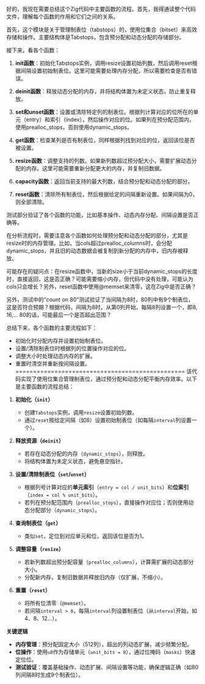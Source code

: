 好的，我现在需要总结这个Zig代码中主要函数的流程。首先，我得通读整个代码文件，理解每个函数的作用和它们之间的关系。

首先，这个模块是关于管理制表位（tabstops）的，使用位集合（bitset）来高效存储和操作。主要结构体是Tabstops，包含预分配和动态分配的存储部分。

接下来，看各个函数：

1. **init函数**：初始化Tabstops实例，调用resize设置初始列数，然后调用reset根据间隔设置初始制表位。这里可能需要处理内存分配，所以需要检查是否有错误。

2. **deinit函数**：释放动态分配的内存，并将结构体置为未定义状态，防止重复释放。

3. **set和unset函数**：设置或清除特定列的制表位。根据列计算对应的位所在的单元（entry）和索引（index），然后操作对应的位。如果列在预分配范围内，使用prealloc_stops，否则使用dynamic_stops。

4. **get函数**：检查某列是否有制表位，同样根据列找到对应的位，返回该位是否被设置。

5. **resize函数**：调整支持的列数。如果新列数超过预分配大小，需要扩展动态分配的内存。这里可能需要重新分配更大的内存，并复制旧数据。

6. **capacity函数**：返回当前支持的最大列数，结合预分配和动态分配的部分。

7. **reset函数**：清除所有制表位，然后根据给定的间隔重新设置。如果间隔为0，则全部清除。

测试部分验证了各个函数的功能，比如基本操作、动态内存分配、间隔设置是否正确等。

在分析流程时，需要注意各个函数如何处理预分配和动态分配的部分，尤其是resize时的内存管理。比如，当cols超过prealloc_columns时，会分配dynamic_stops，并且旧的动态数据会被复制到新分配的内存中，旧内存被释放。

可能存在的疑问点：在resize函数中，当新的size小于当前dynamic_stops的长度时，直接返回，这是否正确？可能需要缩小内存，但代码中没有处理，可能认为cols只会增长？另外，reset函数中使用@memset来清零，这在Zig中是否正确？

另外，测试中的“count on 80”测试验证了当间隔为8时，80列中有9个制表位，这是否符合预期？根据代码，间隔为8时，从第0列开始，每隔8列设置一个，即8, 16,... 80的话，可能最后一个是否超出范围？

总结下来，各个函数的主要流程如下：

- 初始化时分配内存并设置初始制表位。
- 设置/清除制表位时根据列的位置操作对应的位。
- 调整大小时处理动态内存的扩展。
- 重置时清空并重新按间隔设置。
================================================
该代码实现了使用位集合管理制表位，通过预分配和动态分配平衡内存效率。以下是主要函数的流程总结：

1. **初始化（`init`）**  
   - 创建`Tabstops`实例，调用`resize`设置初始列数。
   - 通过`reset`按给定间隔（如8）设置初始制表位（如每隔`interval`列设置一个）。

2. **释放资源（`deinit`）**  
   - 若存在动态分配的内存（`dynamic_stops`），则释放。
   - 将结构体置为未定义状态，避免悬空指针。

3. **设置/清除制表位（`set`/`unset`）**  
   - 根据列号计算对应的**单元索引**（`entry = col / unit_bits`）和**位索引**（`index = col % unit_bits`）。
   - 若列在预分配范围内（`prealloc_stops`），直接操作对应位；否则使用动态分配部分（`dynamic_stops`）。

4. **查询制表位（`get`）**  
   - 类似`set`，定位到对应单元和位，返回该位是否为1。

5. **调整容量（`resize`）**  
   - 若新列数超出预分配容量（`prealloc_columns`），计算需扩展的动态部分大小。
   - 分配新内存，复制旧数据并释放旧内存（仅扩展，不缩小）。

6. **重置（`reset`）**  
   - 将所有位清零（`@memset`）。
   - 若间隔`interval > 0`，每隔`interval`列设置制表位（从`interval`开始，如4、8、12...）。

**关键逻辑**  
- **内存管理**：预分配固定大小（512列），超出的列动态扩展，减少频繁分配。
- **位操作**：使用`u8`作为存储单元（`unit_bits = 8`），通过位掩码（`masks`）快速定位位。
- **测试验证**：覆盖基础操作、动态扩展、间隔设置等功能，确保逻辑正确（如80列间隔8时生成9个制表位）。